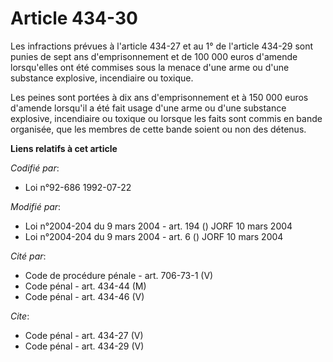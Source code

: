 # Article 434-30

Les infractions prévues à l'article 434-27 et au 1° de l'article 434-29 sont punies de sept ans d'emprisonnement et de 100
000 euros d'amende lorsqu'elles ont été commises sous la menace d'une arme ou d'une substance explosive, incendiaire ou
toxique. 

Les peines sont portées à dix ans d'emprisonnement et à 150 000 euros d'amende lorsqu'il a été fait usage d'une arme ou d'une
substance explosive, incendiaire ou toxique ou lorsque les faits sont commis en bande organisée, que les membres de cette
bande soient ou non des détenus.

**Liens relatifs à cet article**

_Codifié par_:

  - Loi n°92-686 1992-07-22

_Modifié par_:

  - Loi n°2004-204 du 9 mars 2004 - art. 194 () JORF 10 mars 2004
  - Loi n°2004-204 du 9 mars 2004 - art. 6 () JORF 10 mars 2004

_Cité par_:

  - Code de procédure pénale - art. 706-73-1 (V)
  - Code pénal - art. 434-44 (M)
  - Code pénal - art. 434-46 (V)

_Cite_:

  - Code pénal - art. 434-27 (V)
  - Code pénal - art. 434-29 (V)

